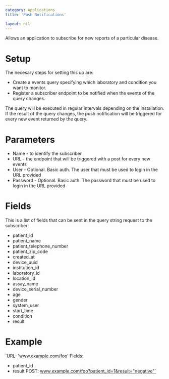 ```yaml
---
category: Applications
title: 'Push Notifications'

layout: nil
---
```


Allows an application to subscribe for new reports of a particular disease.

# Setup

The necesary steps for setting this up are:

* Create a events query specifying which laboratory and condition you want to monitor.
* Register a subscriber endpoint to be notified when the events of the query changes.

The query will be executed in regular intervals depending on the installation. If the result of the query changes, the push notification will be triggered for every new event returned by the query.

# Parameters

* Name - to identify the subscriber
* URL - the endpoint that will be triggered with a post for every new events
* User - Optional. Basic auth. The user that must be used to login in the URL provided
* Password - Optional. Basic auth. The password that must be used to login in the URL provided

# Fields

This is a list of fields that can be sent in the query string request to the subscriber:

* patient_id
* patient_name
* patient_telephone_number
* patient_zip_code
* created_at
* device_uuid
* institution_id
* laboratory_id
* location_id
* assay_name
* device_serial_number
* age
* gender
* system_user
* start_time
* condition
* result

# Example

`URL: 'www.example.com/foo'
Fields:
  - patient_id
  - result
POST: www.example.com/foo?patient_id=1&result="negative"`
